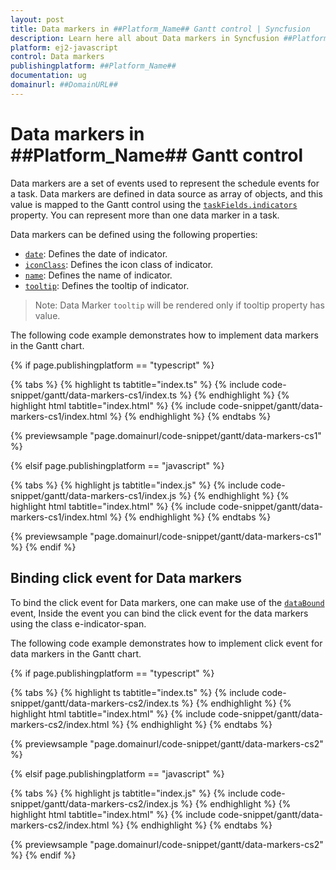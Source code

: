 ```yaml
---
layout: post
title: Data markers in ##Platform_Name## Gantt control | Syncfusion
description: Learn here all about Data markers in Syncfusion ##Platform_Name## Gantt control of Syncfusion Essential JS 2 and more.
platform: ej2-javascript
control: Data markers 
publishingplatform: ##Platform_Name##
documentation: ug
domainurl: ##DomainURL##
---
```


# Data markers in ##Platform_Name## Gantt control

Data markers are a set of events used to represent the schedule events for a task. Data markers are defined in data source as array of objects, and this value is mapped to the Gantt control using the [`taskFields.indicators`](../api/gantt/taskFields/#indicators) property. You can represent more than one data marker in a task.

Data markers can be defined using the following properties:

* [`date`](../api/gantt/iIndicator/#date): Defines the date of indicator.
* [`iconClass`](../api/gantt/iIndicator/#iconclass): Defines the icon class of indicator.
* [`name`](../api/gantt/iIndicator/#name): Defines the name of indicator.
* [`tooltip`](../api/gantt/iIndicator/#tooltip): Defines the tooltip of indicator.

>Note: Data Marker `tooltip` will be rendered only if tooltip property has value.

The following code example demonstrates how to implement data markers in the Gantt chart.

{% if page.publishingplatform == "typescript" %}

 {% tabs %}
{% highlight ts tabtitle="index.ts" %}
{% include code-snippet/gantt/data-markers-cs1/index.ts %}
{% endhighlight %}
{% highlight html tabtitle="index.html" %}
{% include code-snippet/gantt/data-markers-cs1/index.html %}
{% endhighlight %}
{% endtabs %}
        
{% previewsample "page.domainurl/code-snippet/gantt/data-markers-cs1" %}

{% elsif page.publishingplatform == "javascript" %}

{% tabs %}
{% highlight js tabtitle="index.js" %}
{% include code-snippet/gantt/data-markers-cs1/index.js %}
{% endhighlight %}
{% highlight html tabtitle="index.html" %}
{% include code-snippet/gantt/data-markers-cs1/index.html %}
{% endhighlight %}
{% endtabs %}

{% previewsample "page.domainurl/code-snippet/gantt/data-markers-cs1" %}
{% endif %}

## Binding click event for Data markers

To bind the click event for Data markers, one can make use of the [`dataBound`](../api/gantt/#databound) event, Inside the event you can bind the click event for the data markers using the class e-indicator-span.

The following code example demonstrates how to implement click event for data markers in the Gantt chart.

{% if page.publishingplatform == "typescript" %}

 {% tabs %}
{% highlight ts tabtitle="index.ts" %}
{% include code-snippet/gantt/data-markers-cs2/index.ts %}
{% endhighlight %}
{% highlight html tabtitle="index.html" %}
{% include code-snippet/gantt/data-markers-cs2/index.html %}
{% endhighlight %}
{% endtabs %}
        
{% previewsample "page.domainurl/code-snippet/gantt/data-markers-cs2" %}

{% elsif page.publishingplatform == "javascript" %}

{% tabs %}
{% highlight js tabtitle="index.js" %}
{% include code-snippet/gantt/data-markers-cs2/index.js %}
{% endhighlight %}
{% highlight html tabtitle="index.html" %}
{% include code-snippet/gantt/data-markers-cs2/index.html %}
{% endhighlight %}
{% endtabs %}

{% previewsample "page.domainurl/code-snippet/gantt/data-markers-cs2" %}
{% endif %}

